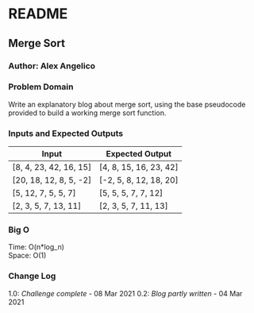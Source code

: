 # README

## Merge Sort

### Author: Alex Angelico

### Problem Domain

Write an explanatory blog about merge sort, using the base pseudocode provided to build a working merge sort function.

### Inputs and Expected Outputs

Input | Expected Output
----- | ---------------
[8, 4, 23, 42, 16, 15] | [4, 8, 15, 16, 23, 42]
[20, 18, 12, 8, 5, -2] | [-2, 5, 8, 12, 18, 20]
[5, 12, 7, 5, 5, 7] | [5, 5, 5, 7, 7, 12]
[2, 3, 5, 7, 13, 11] | [2, 3, 5, 7, 11, 13]

### Big O

Time: O(n*log_n)  
Space: O(1)

### Change Log

1.0: *Challenge complete* - 08 Mar 2021
0.2: *Blog partly written* - 04 Mar 2021
